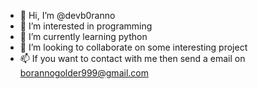 - 👋 Hi, I’m @devb0ranno
- 👀 I’m interested in programming
- 🌱 I’m currently learning python
- 💞️ I’m looking to collaborate on some interesting project
- 📫 If you want to contact with me then send a email on borannogolder999@gmail.com

<!---
Try to learn something new everyday
--->
